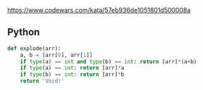 https://www.codewars.com/kata/57eb936de1051801d500008a

## Python
```python
def explode(arr):
    a, b = [arr[0], arr[1]]
    if type(a) == int and type(b) == int: return [arr]*(a+b)
    if type(a) == int: return [arr]*a
    if type(b) == int: return [arr]*b
    return 'Void!'
```